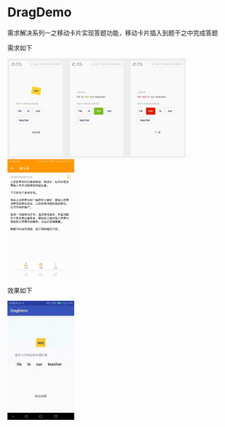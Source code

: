 # DragDemo
需求解决系列一之移动卡片实现答题功能，移动卡片插入到题干之中完成答题

需求如下  

<img src="./pic/aim.jpg" width="80%"/>

<img src="./pic/des.jpg" width="30%"/>

效果如下

<img src="./pic/result.gif" width="30%"/>